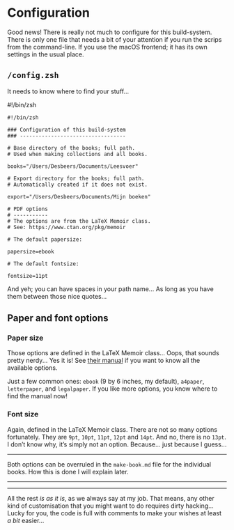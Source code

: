# Configuration

Good news! There is really not much to configure for this build-system. There is only one file that needs a bit of your attention if you run the scrips from the command-line. If you use the macOS frontend; it has its own settings in the usual place.

## `/config.zsh`
    
It needs to know where to find your stuff...

#!/bin/zsh

	#!/bin/zsh

	### Configuration of this build-system
	### ----------------------------------
	
	# Base directory of the books; full path. 
	# Used when making collections and all books.
	
	books="/Users/Desbeers/Documents/Leesvoer"
	
	# Export directory for the books; full path.
	# Automatically created if it does not exist.
	
	export="/Users/Desbeers/Documents/Mijn boeken"
	
	# PDF options
	# -----------
	# The options are from the LaTeX Memoir class.
	# See: https://www.ctan.org/pkg/memoir
	
	# The default papersize:
	
	papersize=ebook
	
	# The default fontsize:
	
	fontsize=11pt
  
And yeh; you can have spaces in your path name... As long as you have them between those nice quotes...
    
## Paper and font options

### Paper size

Those options are defined in the LaTeX Memoir class... Oops, that sounds pretty nerdy... Yes it is! See [their manual](https://www.ctan.org/pkg/memoir) if you want to know all the available options.

Just a few common ones: `ebook` (9 by 6 inches, my default), `a4paper`, `letterpaper`, and `legalpaper`. If you like more options, you know where to find the manual now!

### Font size

Again, defined in the LaTeX Memoir class. There are not so many options fortunately. They are `9pt`, `10pt`, `11pt`, `12pt` and `14pt`. And no, there is no `13pt`. I don’t know why, it’s simply not an option. Because... just because I guess...

---

Both options can be overruled in the `make-book.md` file for the individual books. How this is done I will explain later.

---

---

All the rest *is as it is*, as we always say at my job. That means, any other kind of customisation that you might want to do requires dirty hacking... Lucky for you, the code is full with comments to make your wishes at least *a bit* easier...

